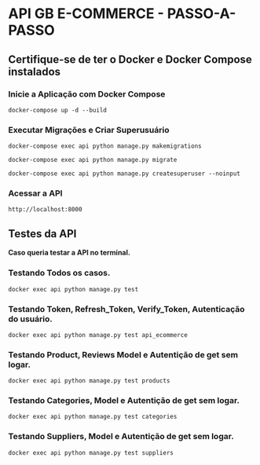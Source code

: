 # API GB E-COMMERCE - PASSO-A-PASSO

## Certifique-se de ter o Docker e Docker Compose instalados

### Inicie a Aplicação com Docker Compose
<div>
  <span class="copy-icon">
    <i class="fas fa-copy"></i>
  </span>
  <pre><code>docker-compose up -d --build</code></pre>
</div>

### Executar Migrações e Criar Superusuário
<div>
  <span class="copy-icon">
    <i class="fas fa-copy"></i>
  </span>
  <pre><code>docker-compose exec api python manage.py makemigrations</code></pre>
</div>
<div>
  <span class="copy-icon">
    <i class="fas fa-copy"></i>
  </span>
  <pre><code>docker-compose exec api python manage.py migrate</code></pre>
</div>

<div>
  <span class="copy-icon">
    <i class="fas fa-copy"></i>
  </span>
  <pre><code>docker-compose exec api python manage.py createsuperuser --noinput</code></pre>
</div>

### Acessar a API
<div>
  <span class="copy-icon">
    <i class="fas fa-copy"></i>
  </span>
  <pre><code>http://localhost:8000</code></pre>
</div>

## Testes da API
**Caso queria testar a API no terminal.**

### Testando Todos os casos.
<div>
  <span class="copy-icon">
    <i class="fas fa-copy"></i>
  </span>
  <pre><code>docker exec api python manage.py test</code></pre>
</div>

### Testando Token, Refresh_Token, Verify_Token, Autenticação do usuário.
<div>
  <span class="copy-icon">
    <i class="fas fa-copy"></i>
  </span>
  <pre><code>docker exec api python manage.py test api_ecommerce</code></pre>
</div>

### Testando Product, Reviews Model e Autentição de get sem logar.
<div>
  <span class="copy-icon">
    <i class="fas fa-copy"></i>
  </span>
  <pre><code>docker exec api python manage.py test products</code></pre>
</div>

### Testando Categories, Model e Autentição de get sem logar.
<div>
  <span class="copy-icon">
    <i class="fas fa-copy"></i>
  </span>
  <pre><code>docker exec api python manage.py test categories</code></pre>
</div>

### Testando Suppliers, Model e Autentição de get sem logar.
<div>
  <span class="copy-icon">
    <i class="fas fa-copy"></i>
  </span>
  <pre><code>docker exec api python manage.py test suppliers</code></pre>
</div>


